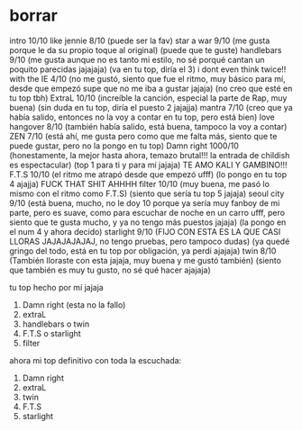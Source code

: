 # borrar

intro 10/10
like jennie 8/10 (puede ser la fav)
star a war 9/10 (me gusta porque le da su propio toque al original) (puede que te guste)
handlebars 9/10 (me gusta aunque no es tanto mi estilo, no sé porqué cantan un poquito parecidas jajajaja) (va en tu top, diría el 3) i dont even think twice!!
with the IE 4/10 (no me gustó, siento que fue el ritmo, muy básico para mí, desde que empezó supe que no me iba a gustar jajaja) (no creo que esté en tu top tbh)
ExtraL 10/10 (increíble la canción, especial la parte de Rap, muy buena) (sin duda en tu top, diría el puesto 2 jajajja)
mantra 7/10 (creo que ya había salido, entonces no la voy a contar en tu top, pero está bien)
love hangover 8/10 (también había salido, está buena, tampoco la voy a contar)
ZEN 7/10 (está ahí, me gusta pero como que me falta más, siento que te puede gustar, pero no la pongo en tu top)
Damn right 1000/10 (honestamente, la mejor hasta ahora, temazo brutal!!! la entrada de childish es espectacular) (top 1 para ti y para mí jajaja) TE AMO KALI Y GAMBINO!!!
F.T.S 10/10 (el ritmo me atrapó desde que empezó ufff) (lo pongo en tu top 4 ajajja) FUCK THAT SHIT AHHHH
filter 10/10 (muy buena, me pasó lo mismo con el ritmo como F.T.S) (siento que sería tu top 5 jajaja)
seoul city 9/10 (está buena, mucho, no le doy 10 porque ya sería muy fanboy de mi parte, pero es suave, como para escuchar de noche en un carro ufff, pero siento que te gusta mucho, y ya no tengo más puestos jajaja) (la pongo en el num 4 y ahora decido)
starlight 9/10 (FIJO CON ESTA ES LA QUE CASI LLORAS JAJAJAJAJAJ, no tengo pruebas, pero tampoco dudas) (ya quedé gringo del todo, está en tu top por obligación, ya perdí ajajaja)
twin 8/10 (También lloraste con esta jajaja, muy buena y me gustó también) (siento que también es muy tu gusto, no sé qué hacer ajajaja)

tu top hecho por mí jajaja

1. Damn right (esta no la fallo)
2. extraL
3. handlebars o twin
4. F.T.S o starlight
5. filter

ahora mi top definitivo con toda la escuchada:

1. Damn right
2. extraL
3. twin
4. F.T.S
5. starlight


